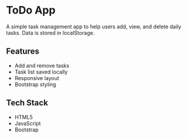 # ToDo App

A simple task management app to help users add, view, and delete daily tasks. Data is stored in localStorage.

## Features

- Add and remove tasks
- Task list saved locally
- Responsive layout
- Bootstrap styling

## Tech Stack

- HTML5
- JavaScript
- Bootstrap
